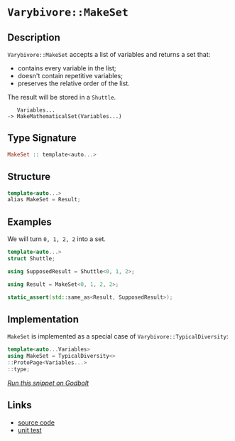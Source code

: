 <!-- Copyright 2024 Feng Mofan
SPDX-License-Identifier: Apache-2.0 -->

# `Varybivore::MakeSet`

## Description

`Varybivore::MakeSet` accepts a list of variables and returns a set that:

- contains every variable in the list;
- doesn't contain repetitive variables;
- preserves the relative order of the list.

The result will be stored in a `Shuttle`.

<pre><code>   Variables...
-> MakeMathematicalSet(Variables...)</code></pre>

## Type Signature

```Haskell
MakeSet :: template<auto...>
```

## Structure

```C++
template<auto...>
alias MakeSet = Result;
```

## Examples

We will turn `0, 1, 2, 2` into a set.

```C++
template<auto...>
struct Shuttle;

using SupposedResult = Shuttle<0, 1, 2>;

using Result = MakeSet<0, 1, 2, 2>;

static_assert(std::same_as<Result, SupposedResult>);
```

## Implementation

`MakeSet` is implemented as a special case of `Varybivore::TypicalDiversity`:

```C++
template<auto...Variables>
using MakeSet = TypicalDiversity<>
::ProtoPage<Variables...>
::type;
```

[*Run this snippet on Godbolt*](https://godbolt.org/#z:OYLghAFBqd5QCxAYwPYBMCmBRdBLAF1QCcAaPECAMzwBtMA7AQwFtMQByARg9KtQYEAysib0QXACx8BBAKoBnTAAUAHpwAMvAFYTStJg1DIApACYAQuYukl9ZATwDKjdAGFUtAK4sGIAKwAzKSuADJ4DJgAcj4ARpjEAQCcpAAOqAqETgwe3r4BwemZjgLhkTEs8Yn%2BKXaYDtlCBEzEBLk%2BfkG2mPYlDE0tBGXRcQnJts2t7fldCpNDESOVYzUAlLaoXsTI7BzmgRHI3lgA1CaBbl6OtIQAnufYJhoAgk/PBJgsqQYf525MV1QJwAai08ExYvQHm85sQvA4TgBZASoIgMe4vEwAdgsJzmTEcyBOaAYc0wqlSxBOAKIJwAbmIvJgzjjQcRwZDMNiACLnXE8vlvN4fL4/LkXGmoAB0MuhL1h8IIJyECCuBChgSsmJeIu%2BBPF/0BMqlAElSal6h90GyOfQFHLngqEQAVW6pPCiWjcvB0hLFW4gE6pLyQj1IlFo%2B4XM0KC0OTDWsEQu0PY1CnFvAD0mZOACV6ltMr6Tv8lCA3idKyddWK/pKTjG444jDbk5hSNSjTL83NW5z7YFHi8q3iCHCEcpiKjUMomMAucOq9itc8RyOvJkjNW3czztzR%2BgQCgBPg%2BmIK2vK38L5eR3NDyA8AoAPqxJhKZ%2BoKh/ZEMafov5G0tCJgD7DVsA7V13U9b1fWIf0HiPBlvHbM5F1vKsoI9MRYL9O4OxvDCTiwmCfTwggozcID40Tdk2wUY0O2o5tQKTTkHQwxCQAoi0jxrfUTknadZ3nP4ewIMDMAY2VBz4ndBXQlleU1IUXmzE4LHfZlS3YQj%2BN%2BCVAQbc1gJbNjwMIp0lSEogRINZiQMkjilwzRT103YBtwtM5An3e8jxJU9snPNylwuQiMP8x8XzfD8vx/CMBEohyzLo9jB0gt1sK9Mj4LuLjkKZAjQsvFU1Q1KiTJoyTpKlB5itXIjKzKgh1XsqqrRqxjjNjUzWLSiySp87A5ItBTGqvLFlJXPTPj1AzDSIY0aucysNxAwS513XzBKnWytr%2BLqZMeFTMSm8bhTm2tDKWmUVsHN51q3REmAAa0wIRMCVPdiKy0i4IQ8KHpeI8bJnA6LiOurgeeUbxRmtSACpkZR1HMyzFHnWwIRnRR9GkdRwn8deTEzAOBgji8U4/iuOh8phy7RX1Osu2hodHTHRVlVVVqNQR54ns8oQvFSIoEx7LxaG%2BnaWrav4NA7LgOzMaFTpJgWPLzKTJel/cXvez6CHlxXleV1X%2BfxQln3fJRWggKKFFYTBrYHNwJaljthdFjJxe1qWHlWPkOHWWhOH8Xg/A4LRSFQTg3Gsaw8U2bZdzJnhSAITRg/WV6AjMKUsTMSQAA5i/8DQkn8MwNAANmL4JQ44SReBYCQNAVyPo9jjheAUEAFczqPg9IOBYBgRAQE2AhgwIchKDQL46ASKInc4VRi5rgBaGvJBOYBkCJKQpTMXgE0IEg8EPJX%2BEEEQxHYKQZEERQVHUIfSF0JWAHdiCYVJOB4CHMOEcs4x04AAeSuDPE4X4Tjry3jvPeB8ThHzMCcCAHhF70CpPsLgqxeCDy0OsCASAF7umwXPCAZCl6JGAFIMwfA6AfHgpQWIoDYgRBaAGbgvAOHMGILccBsRtCWgAbwBebBBDgIYLQbh0csCxC8MAf4tBaB9x4aQLALBDDAHEO/fAxBgK%2BnUdHckBYPhiPIIIHooCbixF/gIjwWBQFjjwK3DRcFYg%2B25J8HRNwjBZ3WFQAwwAFDAjwJgL%2B4CLSR3TjfYQnoH7SHiS/NQoDP76B0SgBOlh9B4FiH3SA6xUCpD6Ooze949ymEsNYauvBUBwXZFgQpEB1h1AaM4CArhph%2BCVmERYFQqh6CKFkAQPThkZFGQwYYgyxhK3aX0AYUxPAdD0Asxo8wZmjESPM%2BY4zdmDC2csHZbTk47AkEAjg4dSCd3qZwOBG9t6733ofSQx90G4HPjgtO%2BCM6BPWAgTATAsCJFaaQXOkhAhSiSIELEkgNCSCLjXdu/ga4pEbs3UgrdAhcClDXLgdckjFwJf4SQXAaiBBrjc0B3de79z%2BUPYh48SGTygVcSh1DsErzYJwFoLA6RYk3kwYkBgtxcCSFKXFpjTwXyvk/BJ98JDJNkKkt%2B0ddAMJ/n/MRlzrm3LARwSB08rgwKoNSYg/LBXCqODolBEqpXoMweQhIZwyZmF%2BYQ4eLLOUJA5agLBYw%2BUCs3jaow4quAKxoFLP0rD2GcIEZYvhXChEiIcJYiRjACDSNkaAhRSiVFqMsVovxux5F4EMQ0YxoCzHICuLsdOEQPiN2jnYhxtwnGloIeydx6dPHeN8UYfxoBGV8BCWEiJUSYmWPiXfcQj8UlKDSe/DVmSAnVKsLkuxLTimlOyOUypvl121K7o0y%2BUl4BtJ6MBTp3SVn5D6QwdARyhlKxGX0fZaRJl9GfXM7ovQNmDA/esgQSyFjlG2WsvZd7ekTEOQMiDeCNhbHOYhxueqaX3KDVakVtrxWSqlBoD5Mrvk4o9f80ggLgVjDBRiluIBAgSoRViGoWIsSBERZIHeSt9W0tsPSz1TL4AsqnjPP1AbiDct2HyxBLAFB0iJHSPDYo5in2I5fPQM7ElKvlaq9J9HSBav/jw3VID37dyNdA2B0nd6yfk/SJT%2Bo5iOv9c6kjgQyMju9S5mhYnXMgHk6LZ8imkjPmUwQa2Fqd6MOjSwiAbD35JoTRoxLgjhGiI0RmqRMi5G8DzcosQhaNHFsHZ2zR5ajHnvfjWutljG02Pfq2rhHaXHdssX2pQPjtGDpAoE0dc5x2ROiYwadshZ1JJ04utVOh9OiuMDkmwW6L0x13QIdRmZ/JHssHUmOp7mlLeA34Lpj6P39PA8ciZxRsgfrfdkH9Oy/3Xv6FBvIMGDugbu5BwD0HPutA%2B4hhQZyH4mepWZzDkWbNyYUw5j4TmICfKICRvBBDyOUZBZQS5mLW5mAlYEQI/hy5kvbrjrEdcQdd04HSge5GIVYmPsxrgUgkhMZhVwLE%2BhOCBFM%2BTnuDKiGXJPmTu5POBPrABtkEAkggA)

## Links

- [source code](../../../../conceptrodon/descend/descend/varybivore/make_set.hpp)
- [unit test](../../../../tests/unit/metafunctions/varybivore/make_set.test.hpp)
